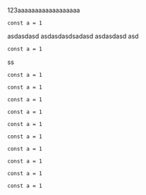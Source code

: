 123aaaaaaaaaaaaaaaaaa

```
const a = 1
```

asdasdasd
asdasdasdsadasd
asdasdasd
asd

```
const a = 1
```
ss
```
const a = 1
```

```
const a = 1
```

```
const a = 1
```

```
const a = 1
```

```
const a = 1
```

```
const a = 1
```

```
const a = 1
```

```
const a = 1
```

```
const a = 1
```

```
const a = 1
```

